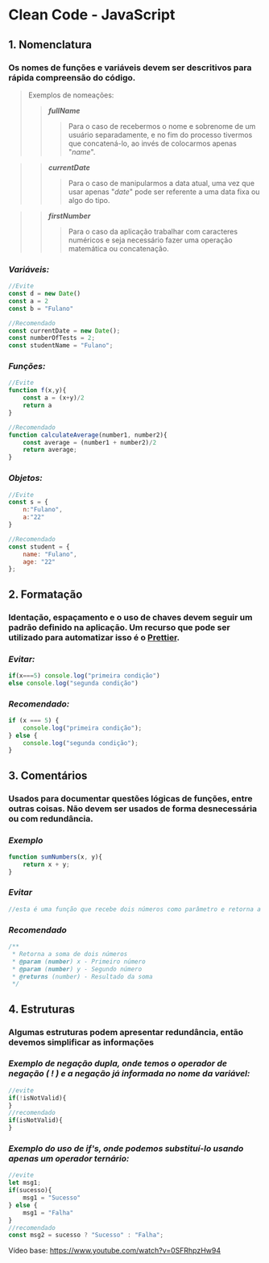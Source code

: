 
# Clean Code - JavaScript

## **1. Nomenclatura**
### Os nomes de funções e variáveis devem ser descritivos para rápida compreensão do código.
> Exemplos de nomeações:
>> ***fullName***
>>> Para o caso de recebermos o nome e sobrenome de um usuário separadamente, e no fim do processo tivermos que concatená-lo, ao invés de colocarmos apenas "*name*".

>> ***currentDate***
>>> Para o caso de manipularmos a data atual, uma vez que usar apenas "*date*" pode ser referente a uma data fixa ou algo do tipo.

>> ***firstNumber***
>>> Para o caso da aplicação trabalhar com caracteres numéricos e seja necessário fazer uma operação matemática ou concatenação.

### *Variáveis:*
```JavaScript
//Evite
const d = new Date()
const a = 2
const b = "Fulano"

//Recomendado
const currentDate = new Date();
const numberOfTests = 2;
const studentName = "Fulano";
```

### *Funções:*
```JavaScript
//Evite
function f(x,y){
    const a = (x+y)/2
    return a
}

//Recomendado
function calculateAverage(number1, number2){
    const average = (number1 + number2)/2
    return average;
}
```

### *Objetos:*
```JavaScript
//Evite
const s = {
    n:"Fulano",
    a:"22"
}

//Recomendado
const student = {
    name: "Fulano",
    age: "22"
};
```
## **2. Formatação**

### Identação, espaçamento e o uso de chaves devem seguir um padrão definido na aplicação. Um recurso que pode ser utilizado para automatizar isso é o [Prettier](https://prettier.io/).

### *Evitar:*
```JavaScript
if(x===5) console.log("primeira condição")
else console.log("segunda condição")
```
### *Recomendado:*
```JavaScript
if (x === 5) {
    console.log("primeira condição");
} else {
    console.log("segunda condição");
}
```

## **3. Comentários**

### Usados para documentar questões lógicas de funções, entre outras coisas. Não devem ser usados de forma desnecessária ou com redundância.
### *Exemplo*
```JavaScript
function sumNumbers(x, y){
    return x + y;
}
```
### *Evitar*
```JavaScript
//esta é uma função que recebe dois números como parâmetro e retorna a soma deles
```
### *Recomendado*
```JavaScript
/**
 * Retorna a soma de dois números
 * @param (number) x - Primeiro número
 * @param (number) y - Segundo número
 * @returns (number) - Resultado da soma
 */
```

## **4. Estruturas**

### Algumas estruturas podem apresentar redundância, então devemos simplificar as informações
### *Exemplo de negação dupla, onde temos o operador de negação ( ! ) e a negação já informada no nome da variável:*
```JavaScript
//evite
if(!isNotValid){
}
//recomendado
if(isNotValid){
}
```
### *Exemplo do uso de if's, onde podemos substituí-lo usando apenas um operador ternário:*
```JavaScript
//evite
let msg1;
if(sucesso){
    msg1 = "Sucesso"
} else {
    msg1 = "Falha"
}
//recomendado
const msg2 = sucesso ? "Sucesso" : "Falha";
```

Vídeo base: https://www.youtube.com/watch?v=0SFRhpzHw94
